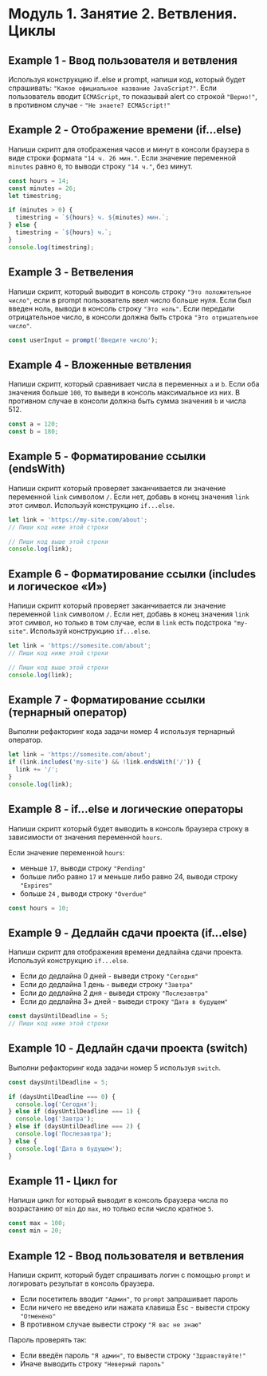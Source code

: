 # Модуль 1. Занятие 2. Ветвления. Циклы

## Example 1 - Ввод пользователя и ветвления

Используя конструкцию if..else и prompt, напиши код, который будет спрашивать:
`"Какое официальное название JavaScript?"`. Если пользователь вводит
`ECMAScript`, то показывай alert со строкой `"Верно!"`, в противном случае -
`"Не знаете? ECMAScript!"`

## Example 2 - Отображение времени (if...else)

Напиши скрипт для отображения часов и минут в консоли браузера в виде строки
формата `"14 ч. 26 мин."`. Если значение переменной `minutes` равно `0`, то
выводи строку `"14 ч."`, без минут.

```js
const hours = 14;
const minutes = 26;
let timestring;

if (minutes > 0) {
  timestring = `${hours} ч. ${minutes} мин.`;
} else {
  timestring = `${hours} ч.`;
}
console.log(timestring);
```

## Example 3 - Ветвеления

Напиши скрипт, который выводит в консоль строку `"Это положительное число"`,
если в prompt пользователь ввел число больше нуля. Если был введен ноль, выводи
в консоль строку `"Это ноль"`. Если передали отрицательное число, в консоли
должна быть строка `"Это отрицательное число"`.

```js
const userInput = prompt('Введите число');
```

## Example 4 - Вложенные ветвления

Напиши скрипт, который сравнивает числа в переменных `a` и `b`. Если оба
значения больше `100`, то выведи в консоль максимальное из них. В противном
случае в консоли должна быть сумма значения `b` и числа 512.

```js
const a = 120;
const b = 180;
```

## Example 5 - Форматирование ссылки (endsWith)

Напиши скрипт который проверяет заканчивается ли значение переменной `link`
символом `/`. Если нет, добавь в конец значения `link` этот символ. Используй
конструкцию `if...else`.

```js
let link = 'https://my-site.com/about';
// Пиши код ниже этой строки

// Пиши код выше этой строки
console.log(link);
```

## Example 6 - Форматирование ссылки (includes и логическое «И»)

Напиши скрипт который проверяет заканчивается ли значение переменной `link`
символом `/`. Если нет, добавь в конец значения `link` этот символ, но только в
том случае, если в `link` есть подстрока `"my-site"`. Используй конструкцию
`if...else`.

```js
let link = 'https://somesite.com/about';
// Пиши код ниже этой строки

// Пиши код выше этой строки
console.log(link);
```

## Example 7 - Форматирование ссылки (тернарный оператор)

Выполни рефакторинг кода задачи номер 4 используя тернарный оператор.

```js
let link = 'https://somesite.com/about';
if (link.includes('my-site') && !link.endsWith('/')) {
  link += '/';
}
console.log(link);
```

## Example 8 - if...else и логические операторы

Напиши скрипт который будет выводить в консоль браузера строку в зависимости от
значения переменной `hours`.

Если значение переменной `hours`:

- меньше `17`, выводи строку `"Pending"`
- больше либо равно `17` и меньше либо равно 24, выводи строку `"Expires"`
- больше `24` , выводи строку `"Overdue"`

```js
const hours = 10;
```

## Example 9 - Дедлайн сдачи проекта (if...else)

Напиши скрипт для отображения времени дедлайна сдачи проекта. Используй
конструкцию `if...else`.

- Eсли до дедлайна 0 дней - выведи строку `"Сегодня"`
- Eсли до дедлайна 1 день - выведи строку `"Завтра"`
- Eсли до дедлайна 2 дня - выведи строку `"Послезавтра"`
- Eсли до дедлайна 3+ дней - выведи строку `"Дата в будущем"`

```js
const daysUntilDeadline = 5;
// Пиши код ниже этой строки
```

## Example 10 - Дедлайн сдачи проекта (switch)

Выполни рефакторинг кода задачи номер 5 используя `switch`.

```js
const daysUntilDeadline = 5;

if (daysUntilDeadline === 0) {
  console.log('Сегодня');
} else if (daysUntilDeadline === 1) {
  console.log('Завтра');
} else if (daysUntilDeadline === 2) {
  console.log('Послезавтра');
} else {
  console.log('Дата в будущем');
}
```

## Example 11 - Цикл for

Напиши цикл for который выводит в консоль браузера числа по возрастанию от `min`
до `max`, но только если число кратное `5`.

```js
const max = 100;
const min = 20;
```

## Example 12 - Ввод пользователя и ветвления

Напиши скрипт, который будет спрашивать логин с помощью `prompt` и логировать
результат в консоль браузера.

- Если посетитель вводит `"Админ"`, то `prompt` запрашивает пароль
- Если ничего не введено или нажата клавиша Esc - вывести строку `"Отменено"`
- В противном случае вывести строку `"Я вас не знаю"`

Пароль проверять так:

- Если введён пароль `"Я админ"`, то вывести строку `"Здравствуйте!"`
- Иначе выводить строку `"Неверный пароль"`

